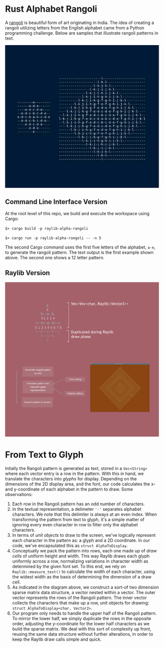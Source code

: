 # Rust Alphabet Rangoli

A [rangoli](https://en.wikipedia.org/wiki/Rangoli) is beautiful form of art originating in India. The idea of creating a rangoli utilizing letters from the English alphabet came from a Python programming challenge. Below are samples that illustrate rangoli patterns in text.

![](images/rangoli-text-samples.jpg)


## Command Line Interface Version

At the root level of this repo, we build and execute the workspace using Cargo:

`$> cargo build -p raylib-alpha-rangoli`

`$> cargo run -p raylib-alpha-rangoli -- -n 5` 

The second Cargo command uses the first five letters of the alphabet, `a-e`, to generate the rangoli pattern. The text output is the first example shown above. The second one shows a 12 letter pattern.

## Raylib Version

![](images/raylib-alpha-rangoli_01-800px.jpg)

# From Text to Glyph

Intially the Rangoli pattern is generated as text, stored in a `Vec<String>` where each vector entry is a row in the pattern. With this in hand, we translate the characters into *glyphs* for display. Depending on the dimensions of the 2D display area, and the font, our code calculates the x- and y-coordinate of each alphabet in the pattern to draw. Some observations:

1. Each row in the Rangoli pattern has an odd number of characters.
2. In the textual representation, a delimeter `'-'` separates alphabet characters. We note that this delimiter is always at an even index. When transforming the pattern from text to glyph, it's a simple matter of ignoring every even character in row to filter only the alphabet characters.
3. In terms of *unit objects* to draw to the screen, we've logically represent each character in the pattern as: a glyph and a 2D coordinate. In our code, we've encapsulated this as `struct AlphaToDisplay`.
4. Conceptually we pack the pattern into rows, each one made up of *draw cells* of uniform height and width. This way Raylib draws each glyph uniformly across a row, normalizing variations in character width as determined by the given font set. To this end, we rely on `Raylib::measure_text()` to calculate the width of each character, using the widest width as the basis of determining the dimension of a draw cell.
5. As indicated in the diagram above, we construct a sort-of two dimension sparse matrix data structure, a vector nested within a vector. The outer vector represents the rows of the Rangoli pattern. The inner vector collects the characters that make up a row, unit objects for drawing: `struct AlphaToDisplay<char, Vector2>`.
6. Our program only needs to handle the upper half of the Rangoli pattern. To mirror the lower half, we simply duplicate the rows in the opposite order, adjusting the y-coordinate for the lower half characters as we build the sparse matrix. We deal with this sort of complexity up front, reusing the same data structure without further alterations, in order to keep the Raylib draw calls simple and quick.